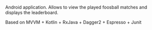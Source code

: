 Android application. Allows to view the played foosball matches and displays the leaderboard.

Based on MVVM + Kotlin + RxJava + Dagger2 + Espresso + Junit
